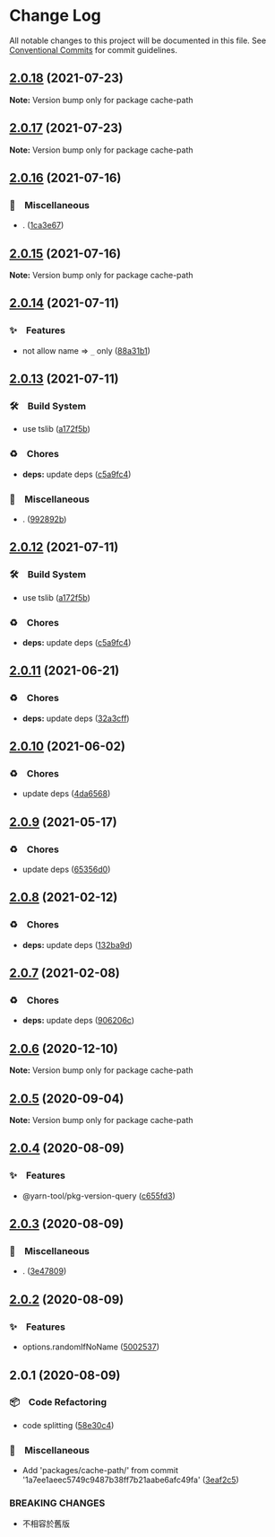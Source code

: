 # Change Log

All notable changes to this project will be documented in this file.
See [Conventional Commits](https://conventionalcommits.org) for commit guidelines.

## [2.0.18](https://github.com/bluelovers/ws-yarn-workspaces/compare/cache-path@2.0.17...cache-path@2.0.18) (2021-07-23)

**Note:** Version bump only for package cache-path





## [2.0.17](https://github.com/bluelovers/ws-yarn-workspaces/compare/cache-path@2.0.16...cache-path@2.0.17) (2021-07-23)

**Note:** Version bump only for package cache-path





## [2.0.16](https://github.com/bluelovers/ws-yarn-workspaces/compare/cache-path@2.0.14...cache-path@2.0.16) (2021-07-16)


### 🔖　Miscellaneous

* . ([1ca3e67](https://github.com/bluelovers/ws-yarn-workspaces/commit/1ca3e671f12b47170bfdd2f38e9e515f3d63d961))





## [2.0.15](https://github.com/bluelovers/ws-yarn-workspaces/compare/cache-path@2.0.14...cache-path@2.0.15) (2021-07-16)

**Note:** Version bump only for package cache-path





## [2.0.14](https://github.com/bluelovers/ws-yarn-workspaces/compare/cache-path@2.0.13...cache-path@2.0.14) (2021-07-11)


### ✨　Features

* not allow name => `_` only ([88a31b1](https://github.com/bluelovers/ws-yarn-workspaces/commit/88a31b1731058e13507da34a33cf4b8818f47ac2))





## [2.0.13](https://github.com/bluelovers/ws-yarn-workspaces/compare/cache-path@2.0.11...cache-path@2.0.13) (2021-07-11)


### 🛠　Build System

* use tslib ([a172f5b](https://github.com/bluelovers/ws-yarn-workspaces/commit/a172f5b85b6b74256ebc8707435e0756adfd533a))


### ♻️　Chores

* **deps:** update deps ([c5a9fc4](https://github.com/bluelovers/ws-yarn-workspaces/commit/c5a9fc47e24cc599de16024f960b6dff12741d2f))


### 🔖　Miscellaneous

* . ([992892b](https://github.com/bluelovers/ws-yarn-workspaces/commit/992892bbf110cad2a8ee559521fc64506700e228))





## [2.0.12](https://github.com/bluelovers/ws-yarn-workspaces/compare/cache-path@2.0.11...cache-path@2.0.12) (2021-07-11)


### 🛠　Build System

* use tslib ([a172f5b](https://github.com/bluelovers/ws-yarn-workspaces/commit/a172f5b85b6b74256ebc8707435e0756adfd533a))


### ♻️　Chores

* **deps:** update deps ([c5a9fc4](https://github.com/bluelovers/ws-yarn-workspaces/commit/c5a9fc47e24cc599de16024f960b6dff12741d2f))





## [2.0.11](https://github.com/bluelovers/ws-yarn-workspaces/compare/cache-path@2.0.10...cache-path@2.0.11) (2021-06-21)


### ♻️　Chores

* **deps:** update deps ([32a3cff](https://github.com/bluelovers/ws-yarn-workspaces/commit/32a3cff85a28c9c7e26ab9e13860c025f9c32b1c))





## [2.0.10](https://github.com/bluelovers/ws-yarn-workspaces/compare/cache-path@2.0.9...cache-path@2.0.10) (2021-06-02)


### ♻️　Chores

* update deps ([4da6568](https://github.com/bluelovers/ws-yarn-workspaces/commit/4da65683a914d70a296533568d412df3f9a90e93))





## [2.0.9](https://github.com/bluelovers/ws-yarn-workspaces/compare/cache-path@2.0.8...cache-path@2.0.9) (2021-05-17)


### ♻️　Chores

* update deps ([65356d0](https://github.com/bluelovers/ws-yarn-workspaces/commit/65356d095752ea1c9b5524380e1fcee659871562))





## [2.0.8](https://github.com/bluelovers/ws-yarn-workspaces/compare/cache-path@2.0.7...cache-path@2.0.8) (2021-02-12)


### ♻️　Chores

* **deps:** update deps ([132ba9d](https://github.com/bluelovers/ws-yarn-workspaces/commit/132ba9d8373adf141fb1824ade9c252be9ee2fd9))





## [2.0.7](https://github.com/bluelovers/ws-yarn-workspaces/compare/cache-path@2.0.6...cache-path@2.0.7) (2021-02-08)


### ♻️　Chores

* **deps:** update deps ([906206c](https://github.com/bluelovers/ws-yarn-workspaces/commit/906206ce453c9a3ee3d17f7cb80c4c3e8910785b))





## [2.0.6](https://github.com/bluelovers/ws-yarn-workspaces/compare/cache-path@2.0.5...cache-path@2.0.6) (2020-12-10)

**Note:** Version bump only for package cache-path





## [2.0.5](https://github.com/bluelovers/ws-yarn-workspaces/compare/cache-path@2.0.4...cache-path@2.0.5) (2020-09-04)

**Note:** Version bump only for package cache-path





## [2.0.4](https://github.com/bluelovers/ws-yarn-workspaces/compare/cache-path@2.0.3...cache-path@2.0.4) (2020-08-09)


### ✨　Features

* @yarn-tool/pkg-version-query ([c655fd3](https://github.com/bluelovers/ws-yarn-workspaces/commit/c655fd3babdd4c26722b4ae209070147474bef71))





## [2.0.3](https://github.com/bluelovers/ws-yarn-workspaces/compare/cache-path@2.0.2...cache-path@2.0.3) (2020-08-09)


### 🔖　Miscellaneous

* . ([3e47809](https://github.com/bluelovers/ws-yarn-workspaces/commit/3e47809e9e320cfcfafd15eba2291c4f5abd3a8f))





## [2.0.2](https://github.com/bluelovers/ws-yarn-workspaces/compare/cache-path@2.0.1...cache-path@2.0.2) (2020-08-09)


### ✨　Features

* options.randomIfNoName ([5002537](https://github.com/bluelovers/ws-yarn-workspaces/commit/50025375ec379cef63d57cd4d522e53da27fc8b0))





## 2.0.1 (2020-08-09)


### 📦　Code Refactoring

* code splitting ([58e30c4](https://github.com/bluelovers/ws-yarn-workspaces/commit/58e30c44f5f647718f7493869843624a97a93363))


### 🔖　Miscellaneous

* Add 'packages/cache-path/' from commit '1a7ee1aeec5749c9487b38ff7b21aabe6afc49fa' ([3eaf2c5](https://github.com/bluelovers/ws-yarn-workspaces/commit/3eaf2c5343896756f10389cb7026aeeeabb4aef9))


### BREAKING CHANGES

* 不相容於舊版
